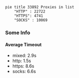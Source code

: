 
```mermaid
pie title 33892 Proxies in list
    "HTTP" : 22722
    "HTTPS": 4741
    "SOCKS" : 10069
```

### Some Info
#### Average Timeout

- mixed: 2.9s
- http: 1.5s
- https: 8.6s
- socks: 6.6s